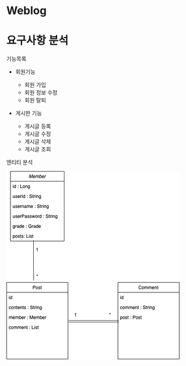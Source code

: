 # Weblog 

# 요구사항 분석
기능목록

- 회원기능
  - 회원 가입
  - 회원 정보 수정
  - 회원 탈퇴
 
- 게시판 기능
  - 게시글 등록
  - 게시글 수정
  - 게시글 삭제
  - 게시글 조회
 
엔티티 분석

![엔티티사진](https://github.com/choijunkeun/weblog/blob/main/src/main/resources/%ED%81%B4%EB%9E%98%EC%8A%A4%EB%8B%A4%EC%9D%B4%EC%96%B4%EA%B7%B8%EB%9E%A8_%EA%B2%8C%EC%8B%9C%ED%8C%90.png)

